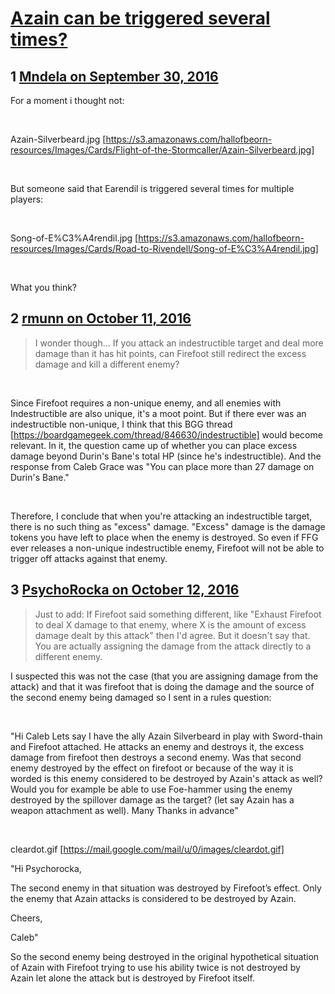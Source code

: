 # [Azain can be triggered several times?](https://community.fantasyflightgames.com/topic/231362-azain-can-be-triggered-several-times/)

## 1 [Mndela on September 30, 2016](https://community.fantasyflightgames.com/topic/231362-azain-can-be-triggered-several-times/?do=findComment&comment=2438071)

For a moment i thought not:

 

Azain-Silverbeard.jpg [https://s3.amazonaws.com/hallofbeorn-resources/Images/Cards/Flight-of-the-Stormcaller/Azain-Silverbeard.jpg]

 

But someone said that Earendil is triggered several times for multiple players:

 

Song-of-E%C3%A4rendil.jpg [https://s3.amazonaws.com/hallofbeorn-resources/Images/Cards/Road-to-Rivendell/Song-of-E%C3%A4rendil.jpg]

 

What you think?

## 2 [rmunn on October 11, 2016](https://community.fantasyflightgames.com/topic/231362-azain-can-be-triggered-several-times/?do=findComment&comment=2451830)

> I wonder though... If you attack an indestructible target and deal more damage than it has hit points, can Firefoot still redirect the excess damage and kill a different enemy?

 

Since Firefoot requires a non-unique enemy, and all enemies with Indestructible are also unique, it's a moot point. But if there ever was an indestructible non-unique, I think that this BGG thread [https://boardgamegeek.com/thread/846630/indestructible] would become relevant. In it, the question came up of whether you can place excess damage beyond Durin's Bane's total HP (since he's indestructible). And the response from Caleb Grace was "You can place more than 27 damage on Durin's Bane."

 

Therefore, I conclude that when you're attacking an indestructible target, there is no such thing as "excess" damage. "Excess" damage is the damage tokens you have left to place when the enemy is destroyed. So even if FFG ever releases a non-unique indestructible enemy, Firefoot will not be able to trigger off attacks against that enemy.

## 3 [PsychoRocka on October 12, 2016](https://community.fantasyflightgames.com/topic/231362-azain-can-be-triggered-several-times/?do=findComment&comment=2453337)

> Just to add: If Firefoot said something different, like "Exhaust Firefoot to deal X damage to that enemy, where X is the amount of excess damage dealt by this attack" then I'd agree. But it doesn't say that. You are actually assigning the damage from the attack directly to a different enemy. 

I suspected this was not the case (that you are assigning damage from the attack) and that it was firefoot that is doing the damage and the source of the second enemy being damaged so I sent in a rules question:

 

"Hi Caleb Lets say I have the ally Azain Silverbeard in play with Sword-thain and Firefoot attached. He attacks an enemy and destroys it, the excess damage from firefoot then destroys a second enemy. Was that second enemy destroyed by the effect on firefoot or because of the way it is worded is this enemy considered to be destroyed by Azain's attack as well? Would you for example be able to use Foe-hammer using the enemy destroyed by the spillover damage as the target? (let say Azain has a weapon attachment as well). Many Thanks in advance"

 

cleardot.gif [https://mail.google.com/mail/u/0/images/cleardot.gif]

"Hi Psychorocka,

The second enemy in that situation was destroyed by Firefoot’s effect. Only the enemy that Azain attacks is considered to be destroyed by Azain.

Cheers,

Caleb"

So the second enemy being destroyed in the original hypothetical situation of Azain with Firefoot trying to use his ability twice is not destroyed by Azain let alone the attack but is destroyed by Firefoot itself.

